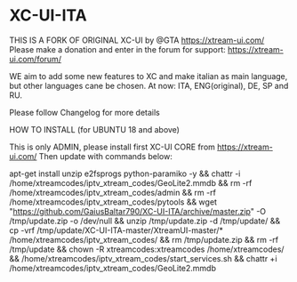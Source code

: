 # XC-UI-ITA
THIS IS A FORK OF ORIGINAL XC-UI by @GTA https://xtream-ui.com/
Please make a donation and enter in the forum for support: https://xtream-ui.com/forum/

WE aim to add some new features to XC and make italian as main language, but other languages
cane be chosen. At now: ITA, ENG(original), DE, SP and RU.

Please follow Changelog for more details

HOW TO INSTALL (for UBUNTU 18 and above)

This is only ADMIN, please install first XC-UI CORE from https://xtream-ui.com/
Then update with commands below:

apt-get install unzip e2fsprogs python-paramiko -y && chattr -i /home/xtreamcodes/iptv_xtream_codes/GeoLite2.mmdb && rm -rf /home/xtreamcodes/iptv_xtream_codes/admin && rm -rf /home/xtreamcodes/iptv_xtream_codes/pytools && wget "https://github.com/GaiusBaltar790/XC-UI-ITA/archive/master.zip" -O /tmp/update.zip -o /dev/null && unzip /tmp/update.zip -d /tmp/update/ && cp -vrf /tmp/update/XC-UI-ITA-master/XtreamUI-master/* /home/xtreamcodes/iptv_xtream_codes/ && rm /tmp/update.zip && rm -rf /tmp/update && chown -R xtreamcodes:xtreamcodes /home/xtreamcodes/ && /home/xtreamcodes/iptv_xtream_codes/start_services.sh && chattr +i /home/xtreamcodes/iptv_xtream_codes/GeoLite2.mmdb
